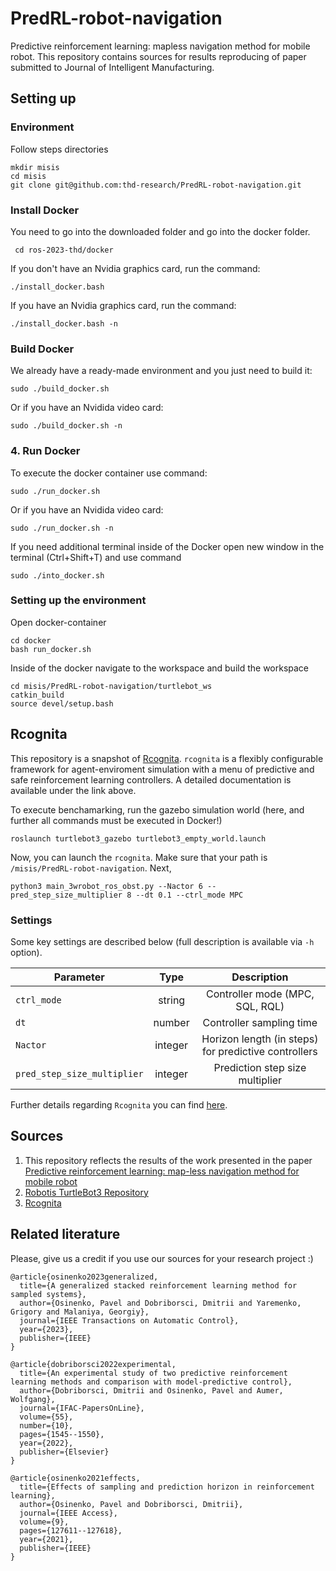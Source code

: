 # PredRL-robot-navigation

Predictive reinforcement learning: mapless navigation method for mobile robot.
This repository contains sources for results reproducing of paper submitted to Journal of Intelligent Manufacturing.

## Setting up

### Environment

Follow steps directories

```
mkdir misis
cd misis
git clone git@github.com:thd-research/PredRL-robot-navigation.git
```

### Install Docker

You need to go into the downloaded folder and go into the docker folder.



``` cd ros-2023-thd/docker```
    

If you don't have an Nvidia graphics card, run the command:

    
```./install_docker.bash```
    
    
If you have an Nvidia graphics card, run the command:

   
   ```./install_docker.bash -n```
   
    
### Build Docker
We already have a ready-made environment and you just need to build it:

```sudo ./build_docker.sh```
    
Or if you have an Nvidida video card:

 ```sudo ./build_docker.sh -n```

### 4. Run Docker

To execute the docker container use command:

   
   ```sudo ./run_docker.sh```

Or if you have an Nvidida video card:

  
  ```sudo ./run_docker.sh -n```

    
If you need additional terminal inside of the Docker open new window in the terminal (Ctrl+Shift+T) and use command

    
    sudo ./into_docker.sh
    

### Setting up the environment

Open docker-container

```
cd docker
bash run_docker.sh 
```

Inside of the docker navigate to the workspace and build the workspace

```
cd misis/PredRL-robot-navigation/turtlebot_ws
catkin_build
source devel/setup.bash
```

## Rcognita

This repository is a snapshot of [Rcognita](https://github.com/AIDynamicAction/rcognita.git).
```rcognita``` is a flexibly configurable framework for agent-enviroment simulation with a menu of predictive and safe reinforcement learning controllers. A detailed documentation is available under the link above.

To execute benchamarking, run the gazebo simulation world (here, and further all commands must be executed in Docker!)

```
roslaunch turtlebot3_gazebo turtlebot3_empty_world.launch
```

Now, you can launch the ```rcognita```. Make sure that your path is ```/misis/PredRL-robot-navigation```. 
Next,

```cd rcognita/presets
python3 main_3wrobot_ros_obst.py --Nactor 6 --pred_step_size_multiplier 8 --dt 0.1 --ctrl_mode MPC
```

### Settings

Some key settings are described below (full description is available via
``-h`` option).


| Parameter                     | Type    | Description                                            |
| ------------------------------|:-------:| :-----------------------------------------------------:|
| ``ctrl_mode``                 | string  | Controller mode (MPC, SQL, RQL)                        |
| ``dt``                        | number  | Controller sampling time                               |
| ``Nactor``                    | integer | Horizon length (in steps) for predictive controllers   |
| ``pred_step_size_multiplier`` | integer | Prediction step size multiplier                        |

Further details regarding ```Rcognita``` you can find [here](https://github.com/thd-research/PredRL-robot-navigation/tree/main/rcognita).

## Sources

1. This repository reflects the results of the work presented in the paper [Predictive reinforcement learning: map-less navigation method for mobile robot](https://link.springer.com/epdf/10.1007/s10845-023-02197-y?sharing_token=9J6qFaLJK8zlSeK8qLZNEfe4RwlQNchNByi7wbcMAY57w8Mfz1J8LlAq2EfEWCpoY-POnUOX83e-aS6Tl6RrOTGyBfSKSkaln5CkSZ38SxWPuKmr5fV63i9fXyhFPGlJiC9brh5lcPucxTDbQQiii7Dmg08v3kaRZ0H_ptlottk%3D)
2. [Robotis TurtleBot3 Repository](https://github.com/ROBOTIS-GIT/turtlebot3)
3. [Rcognita](https://github.com/AIDynamicAction/rcognita)

## Related literature




Please, give us a credit if you use our sources for your research project :)

```
@article{osinenko2023generalized,
  title={A generalized stacked reinforcement learning method for sampled systems},
  author={Osinenko, Pavel and Dobriborsci, Dmitrii and Yaremenko, Grigory and Malaniya, Georgiy},
  journal={IEEE Transactions on Automatic Control},
  year={2023},
  publisher={IEEE}
}

@article{dobriborsci2022experimental,
  title={An experimental study of two predictive reinforcement learning methods and comparison with model-predictive control},
  author={Dobriborsci, Dmitrii and Osinenko, Pavel and Aumer, Wolfgang},
  journal={IFAC-PapersOnLine},
  volume={55},
  number={10},
  pages={1545--1550},
  year={2022},
  publisher={Elsevier}
}

@article{osinenko2021effects,
  title={Effects of sampling and prediction horizon in reinforcement learning},
  author={Osinenko, Pavel and Dobriborsci, Dmitrii},
  journal={IEEE Access},
  volume={9},
  pages={127611--127618},
  year={2021},
  publisher={IEEE}
}
```



